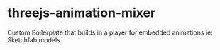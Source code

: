 # threejs-animation-mixer
Custom Boilerplate that builds in a player for embedded animations ie: Sketchfab models
